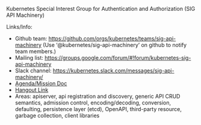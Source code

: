 Kubernetes Special Interest Group for Authentication and Authorization (SIG API Machinery)

Links/Info:
* Github team: https://github.com/orgs/kubernetes/teams/sig-api-machinery (Use ‘@kubernetes/sig-api-machinery’ on github to notify team members.)
* Mailing list: https://groups.google.com/forum/#!forum/kubernetes-sig-api-machinery
* Slack channel: https://kubernetes.slack.com/messages/sig-api-machinery/
* [Agenda/Mission Doc](https://goo.gl/x5nWrF)
* [Hangout Link](https://staging.talkgadget.google.com/hangouts/_/google.com/kubernetes-sig)
* Areas: apiserver, api registration and discovery, generic API CRUD semantics, admission control, encoding/decoding, conversion, defaulting, persistence layer (etcd), OpenAPI, third-party resource, garbage collection, client libraries
